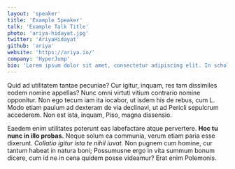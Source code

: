 ```yaml
---
layout: 'speaker'
title: 'Example Speaker'
talk: 'Example Talk Title'
photo: 'ariya-hidayat.jpg'
twitter: 'AriyaHidayat'
github: 'ariya'
website: 'https://ariya.io/'
company: 'HyperJump'
bio: 'Lorem ipsum dolor sit amet, consectetur adipiscing elit. In schola desinis. Duo Reges: constructio interrete. Bonum integritas corporis: misera debilitas. Quasi ego id curem, quid ille aiat aut neget.'
---
```


Quid ad utilitatem tantae pecuniae? Cur igitur, inquam, res tam dissimiles eodem nomine appellas? Nunc omni virtuti vitium contrario nomine opponitur. Non ego tecum iam ita iocabor, ut isdem his de rebus, cum L. Modo etiam paulum ad dexteram de via declinavi, ut ad Pericli sepulcrum accederem. Non est ista, inquam, Piso, magna dissensio.

Eaedem enim utilitates poterunt eas labefactare atque pervertere. **Hoc tu nunc in illo probas.** Neque solum ea communia, verum etiam paria esse dixerunt. _Collatio igitur ista te nihil iuvat._ Non pugnem cum homine, cur tantum habeat in natura boni; Possumusne ergo in vita summum bonum dicere, cum id ne in cena quidem posse videamur? Erat enim Polemonis.
